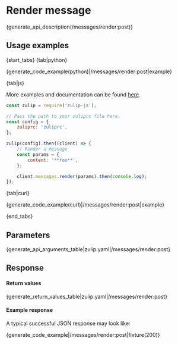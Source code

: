# Render message

{generate_api_description(/messages/render:post)}

## Usage examples

{start_tabs}
{tab|python}

{generate_code_example(python)|/messages/render:post|example}

{tab|js}

More examples and documentation can be found [here](https://github.com/zulip/zulip-js).
```js
const zulip = require('zulip-js');

// Pass the path to your zuliprc file here.
const config = {
    zuliprc: 'zuliprc',
};

zulip(config).then((client) => {
    // Render a message
    const params = {
        content: '**foo**',
    };

    client.messages.render(params).then(console.log);
});
```

{tab|curl}

{generate_code_example(curl)|/messages/render:post|example}

{end_tabs}

## Parameters

{generate_api_arguments_table|zulip.yaml|/messages/render:post}

## Response

#### Return values

{generate_return_values_table|zulip.yaml|/messages/render:post}

#### Example response

A typical successful JSON response may look like:

{generate_code_example|/messages/render:post|fixture(200)}
